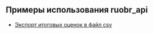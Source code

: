 ## Примеры использования ruobr_api

- [Экспорт итоговых оценок в файл csv](./examples/controlmark_to_csv.py)
